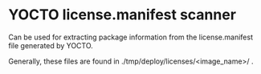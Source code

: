 # YOCTO license.manifest scanner
Can be used for extracting package information from the license.manifest file generated by
YOCTO.

Generally, these files are found in ./tmp/deploy/licenses/<image_name>/ .